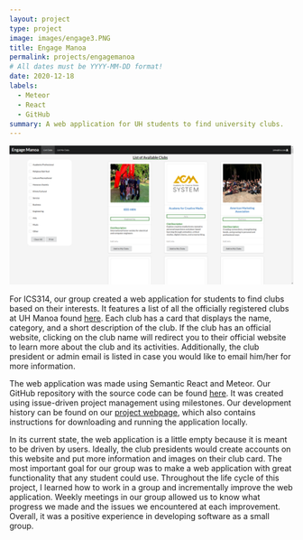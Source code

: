 ```yaml
---
layout: project
type: project
image: images/engage3.PNG
title: Engage Manoa
permalink: projects/engagemanoa
# All dates must be YYYY-MM-DD format!
date: 2020-12-18
labels:
  - Meteor
  - React
  - GitHub
summary: A web application for UH students to find university clubs.
---
```

<p align = "center">
  <img src = "../images/engage2.PNG">
</p>


For ICS314, our group created a web application for students to find clubs based on their interests. It features a list of all the officially registered clubs at UH Manoa found [here](http://www.manoa.hawaii.edu/studentlife/studentorg/rio.php). Each club has a card that displays the name, category, and a short description of the club. If the club has an official website, clicking on the club name will redirect you to their official website to learn more about the club and its activities. Additionally, the club president or admin email is listed in case you would like to email him/her for more information. 

The web application was made using Semantic React and Meteor. Our GitHub repository with the source code can be found [here](https://github.com/engage-manoa/engage-manoa). It was created using issue-driven project management using milestones. Our development history can be found on our [project webpage](https://engage-manoa.github.io/), which also contains instructions for downloading and running the application locally. 

In its current state, the web application is a little empty because it is meant to be driven by users. Ideally, the club presidents would create accounts on this website and put more information and images on their club card. The most important goal for our group was to make a web application with great functionality that any student could use. Throughout the life cycle of this project, I learned how to work in a group and incrementally improve the web application. Weekly meetings in our group allowed us to know what progress we made and the issues we encountered at each improvement. Overall, it was a positive experience in developing software as a small group.
